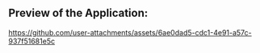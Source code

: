 ## Preview of the Application:

https://github.com/user-attachments/assets/6ae0dad5-cdc1-4e91-a57c-937f51681e5c
